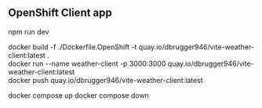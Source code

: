 ## OpenShift Client app

npm run dev  
  


docker build -f ./Dockerfile.OpenShift -t quay.io/dbrugger946/vite-weather-client:latest .  
docker run --name weather-client -p 3000:3000 quay.io/dbrugger946/vite-weather-client:latest  
docker push quay.io/dbrugger946/vite-weather-client:latest  

docker compose up
docker compose down

